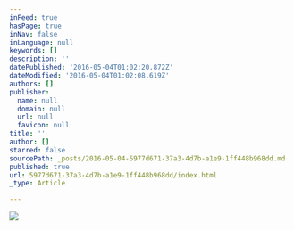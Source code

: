 ```yaml
---
inFeed: true
hasPage: true
inNav: false
inLanguage: null
keywords: []
description: ''
datePublished: '2016-05-04T01:02:20.872Z'
dateModified: '2016-05-04T01:02:08.619Z'
authors: []
publisher:
  name: null
  domain: null
  url: null
  favicon: null
title: ''
author: []
starred: false
sourcePath: _posts/2016-05-04-5977d671-37a3-4d7b-a1e9-1ff448b968dd.md
published: true
url: 5977d671-37a3-4d7b-a1e9-1ff448b968dd/index.html
_type: Article

---
```

![](https://the-grid-user-content.s3-us-west-2.amazonaws.com/6f0e9312-74fd-40af-a5b8-d1c12785988f.jpg)